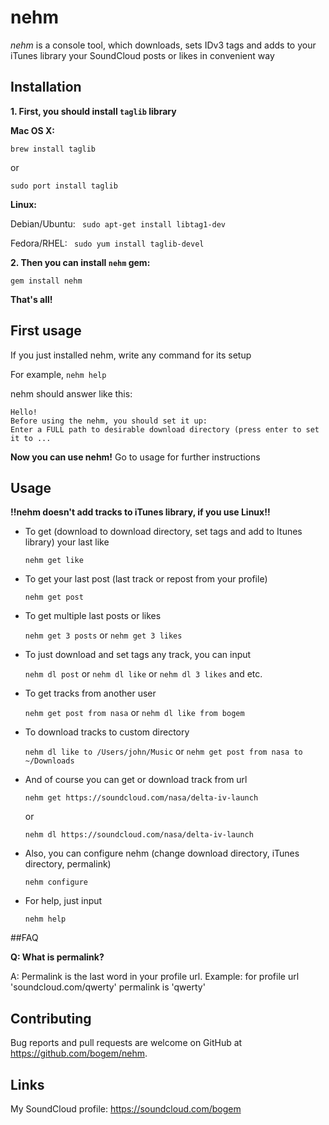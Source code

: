 # nehm

*nehm* is a console tool, which downloads, sets IDv3 tags and adds to your iTunes library your SoundCloud posts or likes in convenient way

## Installation

**1. First, you should install `taglib` library**

**Mac OS X:**

`brew install taglib`

or

`sudo port install taglib`

**Linux:**

Debian/Ubuntu: ` sudo apt-get install libtag1-dev`

Fedora/RHEL: ` sudo yum install taglib-devel`

**2. Then you can install `nehm` gem:**

`gem install nehm`

**That's all!**

## First usage

If you just installed nehm, write any command for its setup

For example, `nehm help`

nehm should answer like this:
```
Hello!
Before using the nehm, you should set it up:
Enter a FULL path to desirable download directory (press enter to set it to ...
```

**Now you can use nehm!**
Go to usage for further instructions

## Usage

**!!nehm doesn't add tracks to iTunes library, if you use Linux!!**

* To get (download to download directory, set tags and add to Itunes library) your last like

  `nehm get like`

* To get your last post (last track or repost from your profile)

  `nehm get post`

* To get multiple last posts or likes

  `nehm get 3 posts` or `nehm get 3 likes`

* To just download and set tags any track, you can input

  `nehm dl post` or `nehm dl like` or `nehm dl 3 likes` and etc.

* To get tracks from another user

  `nehm get post from nasa` or `nehm dl like from bogem`

* To download tracks to custom directory

  `nehm dl like to /Users/john/Music` or `nehm get post from nasa to ~/Downloads`

* And of course you can get or download track from url

  `nehm get https://soundcloud.com/nasa/delta-iv-launch`

  or

  `nehm dl https://soundcloud.com/nasa/delta-iv-launch`

* Also, you can configure nehm (change download directory, iTunes directory, permalink)

  `nehm configure`

* For help, just input

  `nehm help`

##FAQ

**Q: What is permalink?**

A: Permalink is the last word in your profile url. Example: for profile url 'soundcloud.com/qwerty' permalink is 'qwerty'

## Contributing

Bug reports and pull requests are welcome on GitHub at https://github.com/bogem/nehm.

## Links

My SoundCloud profile: https://soundcloud.com/bogem
